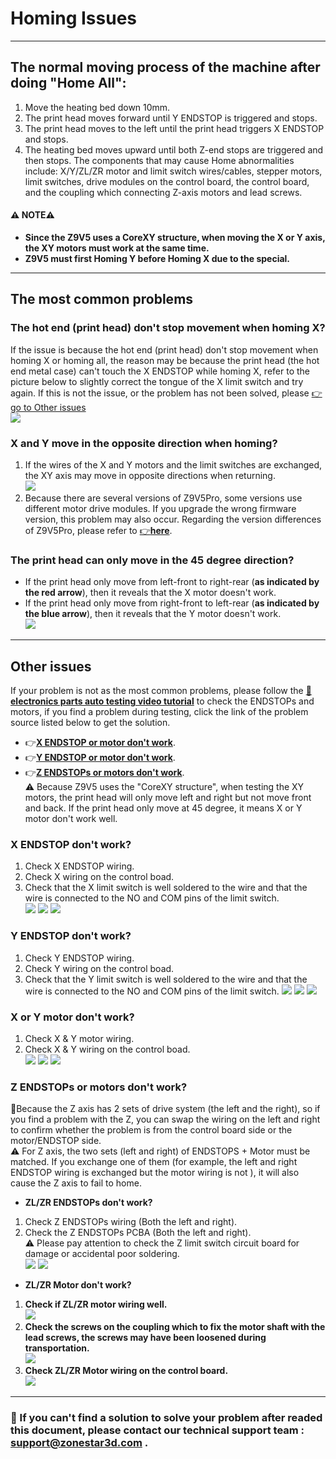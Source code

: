 # Homing Issues

-----
## The normal moving process of the machine after doing "Home All":
1. Move the heating bed down 10mm.
2. The print head moves forward until Y ENDSTOP is triggered and stops.
3. The print head moves to the left until the print head triggers X ENDSTOP and stops.
4. The heating bed moves upward until both Z-end stops are triggered and then stops.
The components that may cause Home abnormalities include:
X/Y/ZL/ZR motor and limit switch wires/cables, stepper motors, limit switches, drive modules on the control board, the control board, and the coupling which connecting Z-axis motors and lead screws.     
#### :warning: NOTE:warning: 
- **Since the Z9V5 uses a CoreXY structure, when moving the X or Y axis, the XY motors must work at the same time.**
- **Z9V5 must first Homing Y before Homing X due to the special.**

-----
## The most common problems
### The hot end (print head) don't stop movement when homing X?
If the issue is because the hot end (print head) don't stop movement when homing X or homing all, the reason may be because the print head (the hot end metal case) can't touch the X ENDSTOP while homing X, refer to the picture below to slightly correct the tongue of the X limit switch and try again. If this is not the issue, or the problem has not been solved, please [:point_right: go to Other issues](#other-issues)    
![](correct_x_switch.jpg)

### X and Y move in the opposite direction when homing?
1. If the wires of the X and Y motors and the limit switches are exchanged, the XY axis may move in opposite directions when returning.    
![](./belt.jpg)    
2. Because there are several versions of Z9V5Pro, some versions use different motor drive modules. If you upgrade the wrong firmware version, this problem may also occur. Regarding the version differences of Z9V5Pro, please refer to [:point_right:**here**](https://github.com/ZONESTAR3D/Z9/tree/main/Z9V5#how-to-distinguish-z9v5-mk1mk2mk3mk4mk5mk6).

### The print head can only move in the 45 degree direction?
- If the print head only move from left-front to right-rear (**as indicated by the red arrow**), then it reveals that the X motor doesn't work. 
- If the print head only move from right-front to left-rear (**as indicated by the blue arrow**), then it reveals that the Y motor doesn't work.   
![](./XYMotor_Issue.jpg)   

-----
## Other issues
If your problem is not as the most common problems, please follow the [:movie_camera:**electronics parts auto testing video tutorial**](https://youtu.be/Mf92BlmKA0A) to check the ENDSTOPs and motors, if you find a problem during testing, click the link of the problem source listed below to get the solution.  
- :point_right:[**X ENDSTOP or motor don't work**](#x-endstop-or-motor-dont-work).
- :point_right:[**Y ENDSTOP or motor don't work**](#y-endstop-or-motor-dont-work).
- :point_right:[**Z ENDSTOPs or motors don't work**](#z-endstops-or-motors-dont-work).  
:warning: Because Z9V5 uses the "CoreXY structure", when testing the XY motors, the print head will only move left and right but not move front and back. If the print head only move at 45 degree, it means X or Y motor don't work well.

### X ENDSTOP don't work?
1. Check X ENDSTOP wiring. 
2. Check X wiring on the control boad.   
3. Check that the X limit switch is well soldered to the wire and that the wire is connected to the NO and COM pins of the limit switch.   
![](x_endstop_wring.jpg) ![](xy_wiring_board.jpg) ![](X_limitswitch.jpg)

### Y ENDSTOP don't work?
1. Check Y ENDSTOP wiring.    
2. Check Y wiring on the control boad.   
3. Check that the Y limit switch is well soldered to the wire and that the wire is connected to the NO and COM pins of the limit switch.
![](y_endstop_wring.jpg)  ![](xy_wiring_board.jpg) ![](y_limitswitch.jpg)

### X or Y motor don't work?
1. Check X & Y motor wiring.    
2. Check X & Y wiring on the control boad.   
![](x_motor_wring.jpg) ![](y_motor_wring.jpg) ![](xy_wiring_board.jpg)

### Z ENDSTOPs or motors don't work?
:loudspeaker:Because the Z axis has 2 sets of drive system (the left and the right), so if you find a problem with the Z, you can swap the wiring on the left and right to confirm whether the problem is from the control board side or the motor/ENDSTOP side.   
:warning: For Z axis, the two sets (left and right) of ENDSTOPS + Motor must be matched. If you exchange one of them (for example, the left and right ENDSTOP wiring is exchanged but the motor wiring is not ), it will also cause the Z axis to fail to home.  
- **ZL/ZR ENDSTOPs don't work?**  
1. Check Z ENDSTOPs wiring (Both the left and right).    
2. Check the Z ENDSTOPs PCBA  (Both the left and right).    
:warning: Please pay attention to check the Z limit switch circuit board for damage or accidental poor soldering.   
![](Z_endstop_wring.jpg) ![](Z_endstop.jpg)
- **ZL/ZR Motor don't work?**  
1. **Check if ZL/ZR motor wiring well.**  
![](Z_motor_wring.jpg)  
2. **Check the screws on the coupling which to fix the motor shaft with the lead screws, the screws may have been loosened during transportation.**     
![](Z_coupling_screw.jpg)
3. **Check ZL/ZR Motor wiring on the control board.**   
![](Z_wiring_board.jpg)


-----
### :email: If you can't find a solution to solve your problem after readed this document, please contact our technical support team : support@zonestar3d.com .
